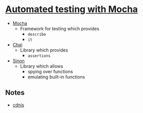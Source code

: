 # [Automated testing with Mocha](https://javascript.info/testing-mocha)

* [Mocha](https://mochajs.org/)
  * Framework for testing which provides
    * `describe`
    * `it`
* [Chai](https://www.chaijs.com/)
  * Library which provides
    * `assertions`
* [Sinon](https://sinonjs.org/)
  * Library which allows
    * spying over functions
    * emulating built-in functions

## Notes
* [cdnjs](https://cdnjs.com/)